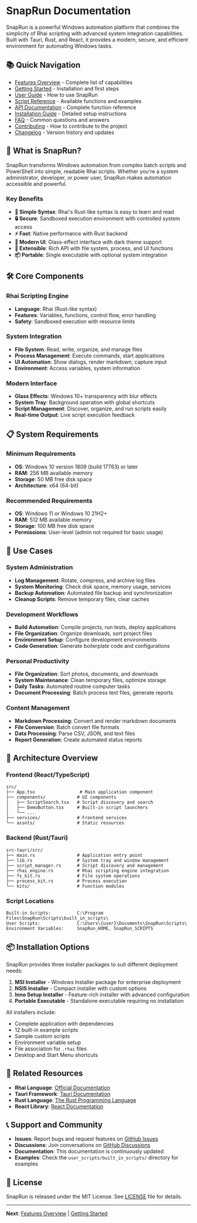 # SnapRun Documentation

SnapRun is a powerful Windows automation platform that combines the simplicity of Rhai scripting with advanced system integration capabilities. Built with Tauri, Rust, and React, it provides a modern, secure, and efficient environment for automating Windows tasks.

## 📚 Quick Navigation

- [Features Overview](FEATURES.md) - Complete list of capabilities
- [Getting Started](GETTING_STARTED.md) - Installation and first steps
- [User Guide](USER_GUIDE.md) - How to use SnapRun
- [Script Reference](SCRIPT_REFERENCE.md) - Available functions and examples
- [API Documentation](API_REFERENCE.md) - Complete function reference
- [Installation Guide](INSTALLATION.md) - Detailed setup instructions
- [FAQ](FAQ.md) - Common questions and answers
- [Contributing](CONTRIBUTING.md) - How to contribute to the project
- [Changelog](CHANGELOG.md) - Version history and updates

## 🚀 What is SnapRun?

SnapRun transforms Windows automation from complex batch scripts and PowerShell into simple, readable Rhai scripts. Whether you're a system administrator, developer, or power user, SnapRun makes automation accessible and powerful.

### Key Benefits

- **🎯 Simple Syntax**: Rhai's Rust-like syntax is easy to learn and read
- **🔒 Secure**: Sandboxed execution environment with controlled system access
- **⚡ Fast**: Native performance with Rust backend
- **🎨 Modern UI**: Glass-effect interface with dark theme support
- **🔧 Extensible**: Rich API with file system, process, and UI functions
- **📦 Portable**: Single executable with optional system integration

## 🛠️ Core Components

### Rhai Scripting Engine
- **Language**: Rhai (Rust-like syntax)
- **Features**: Variables, functions, control flow, error handling
- **Safety**: Sandboxed execution with resource limits

### System Integration
- **File System**: Read, write, organize, and manage files
- **Process Management**: Execute commands, start applications
- **UI Automation**: Show dialogs, render markdown, capture input
- **Environment**: Access variables, system information

### Modern Interface
- **Glass Effects**: Windows 10+ transparency with blur effects
- **System Tray**: Background operation with global shortcuts
- **Script Management**: Discover, organize, and run scripts easily
- **Real-time Output**: Live script execution feedback

## 📋 System Requirements

### Minimum Requirements
- **OS**: Windows 10 version 1809 (build 17763) or later
- **RAM**: 256 MB available memory
- **Storage**: 50 MB free disk space
- **Architecture**: x64 (64-bit)

### Recommended Requirements
- **OS**: Windows 11 or Windows 10 21H2+
- **RAM**: 512 MB available memory
- **Storage**: 100 MB free disk space
- **Permissions**: User-level (admin not required for basic usage)

## 🎯 Use Cases

### System Administration
- **Log Management**: Rotate, compress, and archive log files
- **System Monitoring**: Check disk space, memory usage, services
- **Backup Automation**: Automated file backup and synchronization
- **Cleanup Scripts**: Remove temporary files, clear caches

### Development Workflows
- **Build Automation**: Compile projects, run tests, deploy applications
- **File Organization**: Organize downloads, sort project files
- **Environment Setup**: Configure development environments
- **Code Generation**: Generate boilerplate code and configurations

### Personal Productivity
- **File Organization**: Sort photos, documents, and downloads
- **System Maintenance**: Clean temporary files, optimize storage
- **Daily Tasks**: Automated routine computer tasks
- **Document Processing**: Batch process text files, generate reports

### Content Management
- **Markdown Processing**: Convert and render markdown documents
- **File Conversion**: Batch convert file formats
- **Data Processing**: Parse CSV, JSON, and text files
- **Report Generation**: Create automated status reports

## 🔧 Architecture Overview

### Frontend (React/TypeScript)
```
src/
├── App.tsx                 # Main application component
├── components/            # UI components
│   ├── ScriptSearch.tsx   # Script discovery and search
│   ├── DemoButton.tsx     # Built-in script launchers
│   └── ...
├── services/              # Frontend services
└── assets/                # Static resources
```

### Backend (Rust/Tauri)
```
src-tauri/src/
├── main.rs                # Application entry point
├── lib.rs                 # System tray and window management
├── script_manager.rs      # Script discovery and management
├── rhai_engine.rs         # Rhai scripting engine integration
├── fs_kit.rs              # File system operations
├── process_kit.rs         # Process execution
└── kits/                  # Function modules
```

### Script Locations
```
Built-in Scripts:          C:\Program Files\SnapRun\Scripts\built_in_scripts\
User Scripts:              C:\Users\{user}\Documents\SnapRun\Scripts\
Environment Variables:     SnapRun_HOME, SnapRun_SCRIPTS
```

## 📦 Installation Options

SnapRun provides three installer packages to suit different deployment needs:

1. **MSI Installer** - Windows Installer package for enterprise deployment
2. **NSIS Installer** - Compact installer with custom options
3. **Inno Setup Installer** - Feature-rich installer with advanced configuration
4. **Portable Executable** - Standalone executable requiring no installation

All installers include:
- Complete application with dependencies
- 12 built-in example scripts
- Sample custom scripts
- Environment variable setup
- File association for `.rhai` files
- Desktop and Start Menu shortcuts

## 🔗 Related Resources

- **Rhai Language**: [Official Documentation](https://rhai.rs/)
- **Tauri Framework**: [Tauri Documentation](https://tauri.app/)
- **Rust Language**: [The Rust Programming Language](https://doc.rust-lang.org/)
- **React Library**: [React Documentation](https://reactjs.org/)

## 📞 Support and Community

- **Issues**: Report bugs and request features on [GitHub Issues](https://github.com/EV-OD/winscript/issues)
- **Discussions**: Join conversations on [GitHub Discussions](https://github.com/EV-OD/winscript/discussions)
- **Documentation**: This documentation is continuously updated
- **Examples**: Check the `user_scripts/built_in_scripts/` directory for examples

## 📄 License

SnapRun is released under the MIT License. See [LICENSE](LICENSE) file for details.

---

**Next**: [Features Overview](FEATURES.md) | [Getting Started](GETTING_STARTED.md)
